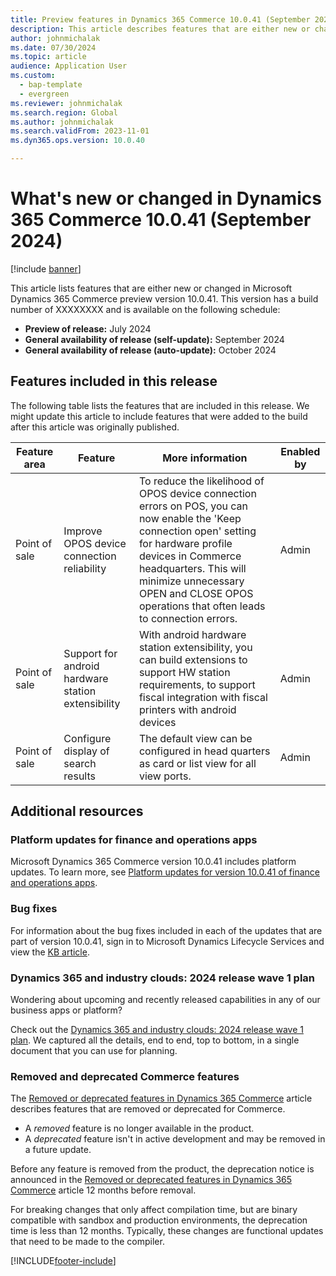 ```yaml
---
title: Preview features in Dynamics 365 Commerce 10.0.41 (September 2024)
description: This article describes features that are either new or changed in Microsoft Dynamics 365 Commerce 10.0.41. 
author: johnmichalak
ms.date: 07/30/2024
ms.topic: article
audience: Application User
ms.custom: 
  - bap-template
  - evergreen
ms.reviewer: johnmichalak
ms.search.region: Global
ms.author: johnmichalak
ms.search.validFrom: 2023-11-01
ms.dyn365.ops.version: 10.0.40

---
```


# What's new or changed in Dynamics 365 Commerce 10.0.41 (September 2024)

[!include [banner](../includes/banner.md)]

This article lists features that are either new or changed in Microsoft Dynamics 365 Commerce preview version 10.0.41. This version has a build number of XXXXXXXX and is available on the following schedule:

- **Preview of release:** July 2024
- **General availability of release (self-update):** September 2024
- **General availability of release (auto-update):** October 2024

## Features included in this release

The following table lists the features that are included in this release. We might update this article to include features that were added to the build after this article was originally published.

| Feature area | Feature | More information | Enabled by |
|---|---|---|---|
|Point of sale |Improve OPOS device connection reliability |To reduce the likelihood of OPOS device connection errors on POS, you can now enable the 'Keep connection open' setting for hardware profile devices in Commerce headquarters. This will minimize unnecessary OPEN and CLOSE OPOS operations that often leads to connection errors. |Admin|
|Point of sale | Support for android hardware station extensibility | With android hardware station extensibility, you can build extensions to support HW station requirements, to support fiscal integration with fiscal printers with android devices| Admin |
|Point of sale | Configure display of search results |  The default view can be configured in head quarters as card or list view for all view ports.|Admin|



## Additional resources

### Platform updates for finance and operations apps

Microsoft Dynamics 365 Commerce version 10.0.41 includes platform updates. To learn more, see [Platform updates for version 10.0.41 of finance and operations apps](../../fin-ops-core/fin-ops/get-started/whats-new-platform-updates-10-0-41.md). 
  
### Bug fixes

For information about the bug fixes included in each of the updates that are part of version 10.0.41, sign in to Microsoft Dynamics Lifecycle Services and view the [KB article](https://fix.lcs.dynamics.com/Issue/Details?bugId=#######).

### Dynamics 365 and industry clouds: 2024 release wave 1 plan

Wondering about upcoming and recently released capabilities in any of our business apps or platform?

Check out the [Dynamics 365 and industry clouds: 2024 release wave 1 plan](/dynamics365/release-plan/2024wave1/). We captured all the details, end to end, top to bottom, in a single document that you can use for planning.

### Removed and deprecated Commerce features

The [Removed or deprecated features in Dynamics 365 Commerce](removed-deprecated-features-commerce.md) article describes features that are removed or deprecated for Commerce.

- A *removed* feature is no longer available in the product.
- A *deprecated* feature isn't in active development and may be removed in a future update.

Before any feature is removed from the product, the deprecation notice is announced in the [Removed or deprecated features in Dynamics 365 Commerce](removed-deprecated-features-commerce.md) article 12 months before removal.

For breaking changes that only affect compilation time, but are binary compatible with sandbox and production environments, the deprecation time is less than 12 months. Typically, these changes are functional updates that need to be made to the compiler.

[!INCLUDE[footer-include](../../includes/footer-banner.md)]
